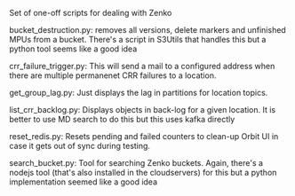 Set of one-off scripts for dealing with Zenko

bucket_destruction.py:  removes all versions, delete markers and unfinished 
                        MPUs from a bucket. There's a script in S3Utils that 
                        handles this but a python tool seems like a good idea

crr_failure_trigger.py: This will send a mail to a configured address when 
                        there are multiple permanenet CRR failures to a 
                        location.

get_group_lag.py:       Just displays the lag in partitions for location
                        topics.

list_crr_backlog.py:    Displays objects in back-log for a given location. It
                        is better to use MD search to do this but this uses
                        kafka directly

reset_redis.py:         Resets pending and failed counters to clean-up Orbit 
                        UI in case it gets out of sync during testing.

search_bucket.py:       Tool for searching Zenko buckets. Again, there's a 
                        nodejs tool (that's also installed in the cloudservers)
                        for this but a python implementation seemed like a good
                        idea